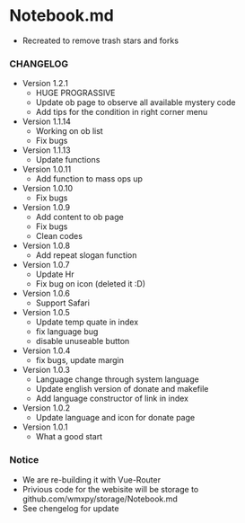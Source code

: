 # Notebook.md

-   Recreated to remove trash stars and forks

### CHANGELOG

-   Version 1.2.1
    -   HUGE PROGRASSIVE
    -   Update ob page to observe all available mystery code
    -   Add tips for the condition in right corner menu
-   Version 1.1.14
    -   Working on ob list
    -   Fix bugs
-   Version 1.1.13
    -   Update functions
-   Version 1.0.11
    -   Add function to mass ops up
-   Version 1.0.10
    -   Fix bugs
-   Version 1.0.9
    -   Add content to ob page
    -   Fix bugs
    -   Clean codes
-   Version 1.0.8
    -   Add repeat slogan function
-   Version 1.0.7
    -   Update Hr
    -   Fix bug on icon (deleted it :D)
-   Version 1.0.6
    -   Support Safari
-   Version 1.0.5
    -   Update temp quate in index
    -   fix language bug
    -   disable unuseable button
-   Version 1.0.4
    -   fix bugs, update margin
-   Version 1.0.3
    -   Language change through system language
    -   Update english version of donate and makefile
    -   Add language constructor of link in index
-   Version 1.0.2
    -   Update language and icon for donate page
-   Version 1.0.1
    -   What a good start

### Notice

-   We are re-building it with Vue-Router
-   Privious code for the webisite will be storage to github.com/wmxpy/storage/Notebook.md
-   See chengelog for update
